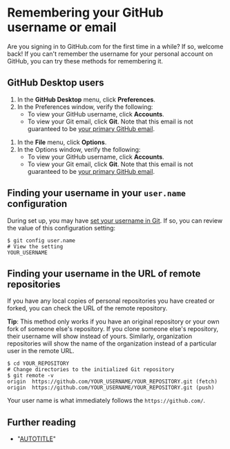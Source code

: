 # Remembering your GitHub username or email

Are you signing in to GitHub.com for the first time in a while? If so, welcome back! If you can't remember the username for your personal account on GitHub, you can try these methods for remembering it.

## GitHub Desktop users

<div class="ghd-tool mac">

1. In the **GitHub Desktop** menu, click **Preferences**.
1. In the Preferences window, verify the following:
    - To view your GitHub username, click **Accounts**.
    - To view your Git email, click **Git**. Note that this email is not guaranteed to be [your primary GitHub email](/account-and-profile/setting-up-and-managing-your-personal-account-on-github/managing-email-preferences/changing-your-primary-email-address).

</div>

<div class="ghd-tool windows">

1. In the **File** menu, click **Options**.
1. In the Options window, verify the following:
    - To view your GitHub username, click **Accounts**.
    - To view your Git email, click **Git**. Note that this email is not guaranteed to be [your primary GitHub email](/account-and-profile/setting-up-and-managing-your-personal-account-on-github/managing-email-preferences/changing-your-primary-email-address).

</div>

## Finding your username in your `user.name` configuration

During set up, you may have [set your username in Git](/get-started/getting-started-with-git/setting-your-username-in-git). If so, you can review the value of this configuration setting:

```shell
$ git config user.name
# View the setting
YOUR_USERNAME
```

## Finding your username in the URL of remote repositories

If you have any local copies of personal repositories you have created or forked, you can check the URL of the remote repository.

<div class="ghd-spotlight ghd-spotlight-tip border rounded-1 my-3 p-3 f5 color-border-accent-emphasis color-bg-accent">

**Tip**: This method only works if you have an original repository or your own fork of someone else's repository. If you clone someone else's repository, their username will show instead of yours. Similarly, organization repositories will show the name of the organization instead of a particular user in the remote URL.

</div>

```shell
$ cd YOUR_REPOSITORY
# Change directories to the initialized Git repository
$ git remote -v
origin	https://github.com/YOUR_USERNAME/YOUR_REPOSITORY.git (fetch)
origin	https://github.com/YOUR_USERNAME/YOUR_REPOSITORY.git (push)
```

Your user name is what immediately follows the `https://github.com/`.

## Further reading

- "[AUTOTITLE](/get-started/signing-up-for-github/verifying-your-email-address)"
